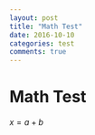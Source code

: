 ```yaml
---
layout: post
title: "Math Test"
date: 2016-10-10
categories: test
comments: true
---
```

# Math Test
$x=a+b$